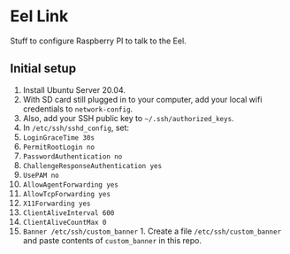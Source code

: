 # Eel Link

Stuff to configure Raspberry PI to talk to the Eel.

## Initial setup

1. Install Ubuntu Server 20.04.
1. With SD card still plugged in to your computer, add your local wifi credentials to `network-config`.
1. Also, add your SSH public key to `~/.ssh/authorized_keys`.
1. In `/etc/ssh/sshd_config`, set:
  1. `LoginGraceTime 30s`
  1. `PermitRootLogin no`
  1. `PasswordAuthentication no`
  1. `ChallengeResponseAuthentication yes`
  1. `UsePAM no`
  1. `AllowAgentForwarding yes`
  1. `AllowTcpForwarding yes`
  1. `X11Forwarding yes`
  1. `ClientAliveInterval 600`
  1. `ClientAliveCountMax 0`
  1. `Banner /etc/ssh/custom_banner`
    1. Create a file `/etc/ssh/custom_banner` and paste contents of `custom_banner` in this repo.
